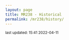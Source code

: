 ```yaml
---
layout: page
title: MR238 - Historical
permalink: /mr238/history/
---
```


<script src="https://cdn.plot.ly/plotly-latest.min.js"></script>

<p><small>last updated:  15:41 2022-04-11</small><p>




<div>                            <div id="4e8548e0-bcf2-40f8-b112-6977e965f5f1" class="plotly-graph-div" style="height:1000px; width:650px;"></div>            <script type="text/javascript">                                    window.PLOTLYENV=window.PLOTLYENV || {};                                    if (document.getElementById("4e8548e0-bcf2-40f8-b112-6977e965f5f1")) {                    Plotly.newPlot(                        "4e8548e0-bcf2-40f8-b112-6977e965f5f1",                        [{"cells": {"align": "left", "fill": {"color": ["whitesmoke", ["whitesmoke", "whitesmoke", "whitesmoke", "whitesmoke", "whitesmoke", "whitesmoke", "whitesmoke", "whitesmoke", "rgba(205,92,92,0.5)", "rgba(205,92,92,0.5)", "rgba(205,92,92,0.5)", "rgba(205,92,92,0.5)", "rgba(205,92,92,0.5)", "rgba(205,92,92,0.5)", "rgba(205,92,92,0.5)", "rgba(205,92,92,0.5)", "rgba(205,92,92,0.5)", "rgba(205,92,92,0.5)", "rgba(205,92,92,0.5)", "rgba(205,92,92,0.5)", "whitesmoke", "rgba(205,92,92,0.5)", "whitesmoke", "whitesmoke", "whitesmoke", "whitesmoke", "rgba(205,92,92,0.5)", "rgba(205,92,92,0.5)", "rgba(205,92,92,0.5)", "rgba(205,92,92,0.5)", "rgba(205,92,92,0.5)", "rgba(205,92,92,0.5)", "rgba(205,92,92,0.5)", "rgba(205,92,92,0.5)", "rgba(205,92,92,0.5)", "rgba(205,92,92,0.5)", "rgba(205,92,92,0.5)", "whitesmoke", "whitesmoke", "whitesmoke", "whitesmoke", "whitesmoke", "whitesmoke", "whitesmoke", "whitesmoke", "rgba(205,92,92,0.5)", "whitesmoke", "whitesmoke", "rgba(205,92,92,0.5)", "whitesmoke", "whitesmoke", "whitesmoke", "whitesmoke", "whitesmoke", "whitesmoke", "whitesmoke", "whitesmoke", "whitesmoke", "whitesmoke", "whitesmoke", "whitesmoke", "rgba(205,92,92,0.5)", "whitesmoke", "rgba(205,92,92,0.5)", "rgba(205,92,92,0.5)", "rgba(205,92,92,0.5)", "rgba(205,92,92,0.5)", "rgba(205,92,92,0.5)", "rgba(205,92,92,0.5)", "rgba(205,92,92,0.5)", "rgba(205,92,92,0.5)", "rgba(205,92,92,0.5)", "rgba(205,92,92,0.5)", "rgba(205,92,92,0.5)", "rgba(205,92,92,0.5)", "rgba(205,92,92,0.5)", "rgba(205,92,92,0.5)", "rgba(205,92,92,0.5)", "rgba(205,92,92,0.5)", "rgba(205,92,92,0.5)", "rgba(205,92,92,0.5)", "rgba(205,92,92,0.5)", "whitesmoke", "rgba(205,92,92,0.5)", "rgba(205,92,92,0.5)", "rgba(205,92,92,0.5)", "rgba(205,92,92,0.5)", "whitesmoke", "whitesmoke", "rgba(205,92,92,0.5)", "whitesmoke", "rgba(205,92,92,0.5)", "rgba(205,92,92,0.5)", "rgba(205,92,92,0.5)", "whitesmoke", "rgba(205,92,92,0.5)", "rgba(205,92,92,0.5)", "whitesmoke", "rgba(205,92,92,0.5)", "rgba(205,92,92,0.5)", "rgba(205,92,92,0.5)"], ["whitesmoke", "whitesmoke", "whitesmoke", "whitesmoke", "whitesmoke", "rgba(205,92,92,0.5)", "rgba(205,92,92,0.5)", "rgba(205,92,92,0.5)", "rgba(205,92,92,0.5)", "rgba(205,92,92,0.5)", "rgba(205,92,92,0.5)", "rgba(205,92,92,0.5)", "rgba(205,92,92,0.5)", "rgba(205,92,92,0.5)", "rgba(205,92,92,0.5)", "rgba(205,92,92,0.5)", "rgba(205,92,92,0.5)", "rgba(205,92,92,0.5)", "rgba(205,92,92,0.5)", "rgba(205,92,92,0.5)", "rgba(205,92,92,0.5)", "rgba(205,92,92,0.5)", "rgba(205,92,92,0.5)", "rgba(205,92,92,0.5)", "rgba(205,92,92,0.5)", "rgba(205,92,92,0.5)", "rgba(205,92,92,0.5)", "rgba(205,92,92,0.5)", "rgba(205,92,92,0.5)", "rgba(205,92,92,0.5)", "rgba(205,92,92,0.5)", "rgba(205,92,92,0.5)", "rgba(205,92,92,0.5)", "rgba(205,92,92,0.5)", "rgba(205,92,92,0.5)", "rgba(205,92,92,0.5)", "rgba(205,92,92,0.5)", "whitesmoke", "whitesmoke", "whitesmoke", "whitesmoke", "whitesmoke", "whitesmoke", "whitesmoke", "whitesmoke", "rgba(205,92,92,0.5)", "whitesmoke", "whitesmoke", "rgba(205,92,92,0.5)", "rgba(205,92,92,0.5)", "rgba(205,92,92,0.5)", "rgba(205,92,92,0.5)", "rgba(205,92,92,0.5)", "rgba(205,92,92,0.5)", "whitesmoke", "whitesmoke", "whitesmoke", "whitesmoke", "whitesmoke", "whitesmoke", "rgba(205,92,92,0.5)", "rgba(205,92,92,0.5)", "rgba(205,92,92,0.5)", "rgba(205,92,92,0.5)", "rgba(205,92,92,0.5)", "rgba(205,92,92,0.5)", "rgba(205,92,92,0.5)", "rgba(205,92,92,0.5)", "rgba(205,92,92,0.5)", "rgba(205,92,92,0.5)", "rgba(205,92,92,0.5)", "rgba(205,92,92,0.5)", "rgba(205,92,92,0.5)", "rgba(205,92,92,0.5)", "rgba(205,92,92,0.5)", "rgba(205,92,92,0.5)", "rgba(205,92,92,0.5)", "rgba(205,92,92,0.5)", "rgba(205,92,92,0.5)", "rgba(205,92,92,0.5)", "rgba(205,92,92,0.5)", "rgba(205,92,92,0.5)", "rgba(205,92,92,0.5)", "rgba(205,92,92,0.5)", "rgba(205,92,92,0.5)", "rgba(205,92,92,0.5)", "rgba(205,92,92,0.5)", "rgba(205,92,92,0.5)", "rgba(205,92,92,0.5)", "rgba(205,92,92,0.5)", "whitesmoke", "whitesmoke", "rgba(205,92,92,0.5)", "whitesmoke", "whitesmoke", "whitesmoke", "rgba(205,92,92,0.5)", "whitesmoke", "whitesmoke", "rgba(205,92,92,0.5)", "rgba(205,92,92,0.5)"], ["whitesmoke", "whitesmoke", "rgba(205,92,92,0.5)", "rgba(255,215,0,0.5)", "whitesmoke", "whitesmoke", "whitesmoke", "whitesmoke", "whitesmoke", "whitesmoke", "rgba(255,215,0,0.5)", "whitesmoke", "rgba(205,92,92,0.5)", "rgba(205,92,92,0.5)", "rgba(255,215,0,0.5)", "whitesmoke", "rgba(205,92,92,0.5)", "rgba(205,92,92,0.5)", "rgba(255,215,0,0.5)", "whitesmoke", "whitesmoke", "rgba(205,92,92,0.5)", "rgba(205,92,92,0.5)", "rgba(255,215,0,0.5)", "whitesmoke", "whitesmoke", "rgba(255,215,0,0.5)", "whitesmoke", "whitesmoke", "whitesmoke", "rgba(205,92,92,0.5)", "rgba(205,92,92,0.5)", "rgba(205,92,92,0.5)", "rgba(205,92,92,0.5)", "rgba(205,92,92,0.5)", "rgba(205,92,92,0.5)", "rgba(205,92,92,0.5)", "rgba(255,215,0,0.5)", "whitesmoke", "rgba(255,215,0,0.5)", "whitesmoke", "whitesmoke", "rgba(205,92,92,0.5)", "rgba(255,215,0,0.5)", "whitesmoke", "rgba(255,215,0,0.5)", "whitesmoke", "whitesmoke", "whitesmoke", "rgba(205,92,92,0.5)", "rgba(205,92,92,0.5)", "rgba(255,215,0,0.5)", "whitesmoke", "rgba(205,92,92,0.5)", "rgba(205,92,92,0.5)", "rgba(255,215,0,0.5)", "whitesmoke", "whitesmoke", "rgba(255,215,0,0.5)", "whitesmoke", "whitesmoke", "rgba(255,215,0,0.5)", "whitesmoke", "whitesmoke", "whitesmoke", "whitesmoke", "whitesmoke", "whitesmoke", "whitesmoke", "whitesmoke", "whitesmoke", "rgba(255,215,0,0.5)", "whitesmoke", "rgba(205,92,92,0.5)", "rgba(205,92,92,0.5)", "rgba(255,215,0,0.5)", "whitesmoke", "rgba(205,92,92,0.5)", "rgba(255,215,0,0.5)", "whitesmoke", "rgba(205,92,92,0.5)", "rgba(255,215,0,0.5)", "whitesmoke", "whitesmoke", "whitesmoke", "rgba(255,215,0,0.5)", "whitesmoke", "whitesmoke", "whitesmoke", "rgba(255,215,0,0.5)", "whitesmoke", "whitesmoke", "rgba(205,92,92,0.5)", "rgba(255,215,0,0.5)", "whitesmoke", "whitesmoke", "rgba(255,215,0,0.5)", "whitesmoke", "whitesmoke", "whitesmoke", "whitesmoke"], ["whitesmoke", "rgba(205,92,92,0.5)", "rgba(255,215,0,0.5)", "whitesmoke", "whitesmoke", "whitesmoke", "whitesmoke", "rgba(205,92,92,0.5)", "rgba(205,92,92,0.5)", "rgba(205,92,92,0.5)", "rgba(205,92,92,0.5)", "rgba(205,92,92,0.5)", "rgba(205,92,92,0.5)", "rgba(205,92,92,0.5)", "rgba(205,92,92,0.5)", "rgba(205,92,92,0.5)", "rgba(205,92,92,0.5)", "rgba(205,92,92,0.5)", "rgba(205,92,92,0.5)", "rgba(205,92,92,0.5)", "rgba(205,92,92,0.5)", "rgba(205,92,92,0.5)", "rgba(205,92,92,0.5)", "rgba(205,92,92,0.5)", "rgba(205,92,92,0.5)", "rgba(205,92,92,0.5)", "rgba(205,92,92,0.5)", "rgba(205,92,92,0.5)", "rgba(205,92,92,0.5)", "rgba(205,92,92,0.5)", "rgba(205,92,92,0.5)", "rgba(205,92,92,0.5)", "rgba(205,92,92,0.5)", "rgba(205,92,92,0.5)", "rgba(205,92,92,0.5)", "rgba(205,92,92,0.5)", "whitesmoke", "whitesmoke", "whitesmoke", "whitesmoke", "whitesmoke", "whitesmoke", "rgba(255,215,0,0.5)", "whitesmoke", "whitesmoke", "rgba(205,92,92,0.5)", "whitesmoke", "whitesmoke", "rgba(205,92,92,0.5)", "rgba(205,92,92,0.5)", "rgba(205,92,92,0.5)", "rgba(205,92,92,0.5)", "rgba(205,92,92,0.5)", "rgba(205,92,92,0.5)", "rgba(205,92,92,0.5)", "whitesmoke", "rgba(255,215,0,0.5)", "whitesmoke", "whitesmoke", "whitesmoke", "whitesmoke", "rgba(205,92,92,0.5)", "rgba(205,92,92,0.5)", "rgba(205,92,92,0.5)", "whitesmoke", "whitesmoke", "rgba(205,92,92,0.5)", "rgba(205,92,92,0.5)", "rgba(205,92,92,0.5)", "rgba(205,92,92,0.5)", "rgba(205,92,92,0.5)", "rgba(205,92,92,0.5)", "rgba(205,92,92,0.5)", "rgba(205,92,92,0.5)", "rgba(205,92,92,0.5)", "rgba(205,92,92,0.5)", "rgba(205,92,92,0.5)", "rgba(205,92,92,0.5)", "rgba(205,92,92,0.5)", "rgba(205,92,92,0.5)", "rgba(205,92,92,0.5)", "rgba(205,92,92,0.5)", "whitesmoke", "whitesmoke", "whitesmoke", "rgba(205,92,92,0.5)", "whitesmoke", "whitesmoke", "rgba(255,215,0,0.5)", "whitesmoke", "rgba(255,215,0,0.5)", "whitesmoke", "rgba(205,92,92,0.5)", "whitesmoke", "whitesmoke", "whitesmoke", "whitesmoke", "whitesmoke", "whitesmoke", "whitesmoke", "whitesmoke"]]}, "height": 30, "values": [["April 03", "March 27", "March 20", "March 13", "March 06", "February 27", "February 20", "February 13", "February 06", "January 30", "January 23", "January 16", "January 09", "January 02", "December 26", "December 19", "December 12", "December 05", "November 28", "November 21", "November 14", "November 07", "October 31", "October 24", "October 17", "October 10", "October 03", "September 26", "September 19", "September 12", "September 05", "August 29", "August 22", "August 15", "August 08", "August 01", "July 25", "July 18", "July 11", "July 04", "June 27", "June 20", "June 13", "June 06", "May 30", "May 23", "May 16", "May 09", "May 02", "April 25", "April 18", "April 11", "April 04", "March 28", "March 21", "March 14", "March 07", "February 28", "February 21", "February 14", "February 07", "January 31", "January 24", "January 17", "January 10", "January 03", "December 27", "December 20", "December 13", "December 06", "November 29", "November 22", "November 15", "November 08", "November 01", "October 25", "October 18", "October 11", "October 04", "September 27", "September 20", "September 13", "September 06", "August 30", "August 23", "August 16", "August 09", "August 02", "July 26", "July 19", "July 12", "July 05", "June 28", "June 21", "June 14", "June 07", "May 31", "May 24", "May 17", "May 10", "May 03"], ["1.5%", "1.5%", "1.9%", "0.9%", "0.0%", "2.8%", "2.7%", "2.9%", "<b>6.5%</b>", "<b>8.8%</b>", "<b>14.0%</b>", "<b>13.0%</b>", "<b>15.0%</b>", "<b>20.5%</b>", "<b>22.3%</b>", "<b>14.3%</b>", "<b>11.8%</b>", "<b>8.3%</b>", "<b>7.8%</b>", "<b>5.5%</b>", "3.6%", "<b>5.4%</b>", "4.3%", "3.4%", "2.6%", "4.9%", "<b>7.3%</b>", "<b>7.9%</b>", "<b>8.2%</b>", "<b>9.0%</b>", "<b>10.7%</b>", "<b>8.9%</b>", "<b>6.8%</b>", "<b>8.0%</b>", "<b>10.3%</b>", "<b>12.3%</b>", "<b>5.3%</b>", "2.3%", "2.1%", "1.6%", "0.0%", "2.1%", "3.5%", "2.6%", "1.7%", "<b>7.8%</b>", "2.6%", "2.2%", "<b>5.1%</b>", "4.1%", "2.8%", "2.8%", "2.8%", "3.9%", "1.4%", "0.6%", "0.2%", "0.4%", "1.2%", "1.2%", "2.5%", "<b>5.4%</b>", "1.6%", "<b>5.8%</b>", "<b>6.3%</b>", "<b>9.9%</b>", "<b>13.0%</b>", "<b>13.2%</b>", "<b>20.1%</b>", "<b>22.1%</b>", "<b>22.3%</b>", "<b>20.2%</b>", "<b>20.4%</b>", "<b>26.4%</b>", "<b>19.6%</b>", "<b>14.2%</b>", "<b>12.1%</b>", "<b>11.8%</b>", "<b>11.5%</b>", "<b>8.2%</b>", "<b>13.8%</b>", "<b>7.6%</b>", "3.4%", "<b>7.7%</b>", "<b>11.5%</b>", "<b>10.0%</b>", "<b>6.5%</b>", "4.6%", "4.7%", "<b>6.0%</b>", "3.5%", "<b>5.4%</b>", "<b>7.8%</b>", "<b>6.7%</b>", "0.0%", "<b>5.3%</b>", "<b>8.7%</b>", "3.4%", "<b>7.4%</b>", "<b>7.0%</b>", "<b>15.5%</b>"], ["29.4     (5)", "29.4     (5)", "41.1     (7)", "17.6     (3)", "0.0      (0)", "<b>88.1     (15)</b>", "<b>99.8     (17)</b>", "<b>111.6    (19)</b>", "<b>346.4    (59)</b>", "<b>528.4    (90)</b>", "<b>886.6    (151)</b>", "<b>857.2    (146)</b>", "<b>1409.1   (240)</b>", "<b>1109.7   (189)</b>", "<b>898.3    (153)</b>", "<b>493.2    (84)</b>", "<b>540.2    (92)</b>", "<b>422.7    (72)</b>", "<b>322.9    (55)</b>", "<b>158.5    (27)</b>", "<b>158.5    (27)</b>", "<b>205.5    (35)</b>", "<b>193.8    (33)</b>", "<b>135.0    (23)</b>", "<b>99.8     (17)</b>", "<b>217.2    (37)</b>", "<b>364.0    (62)</b>", "<b>346.4    (59)</b>", "<b>364.0    (62)</b>", "<b>399.2    (68)</b>", "<b>475.6    (81)</b>", "<b>405.1    (69)</b>", "<b>229.0    (39)</b>", "<b>217.2    (37)</b>", "<b>164.4    (28)</b>", "<b>135.0    (23)</b>", "<b>52.8     (9)</b>", "23.5     (4)", "17.6     (3)", "35.2     (6)", "0.0      (0)", "35.2     (6)", "35.2     (6)", "29.4     (5)", "17.6     (3)", "<b>117.4    (20)</b>", "47.0     (8)", "47.0     (8)", "<b>111.6    (19)</b>", "<b>123.3    (21)</b>", "<b>111.6    (19)</b>", "<b>105.7    (18)</b>", "<b>93.9     (16)</b>", "<b>129.2    (22)</b>", "41.1     (7)", "17.6     (3)", "5.9      (1)", "11.7     (2)", "35.2     (6)", "23.5     (4)", "<b>52.8     (9)</b>", "<b>140.9    (24)</b>", "<b>117.4    (20)</b>", "<b>129.2    (22)</b>", "<b>140.9    (24)</b>", "<b>246.6    (42)</b>", "<b>293.6    (50)</b>", "<b>364.0    (62)</b>", "<b>522.5    (89)</b>", "<b>681.1    (116)</b>", "<b>716.3    (122)</b>", "<b>769.1    (131)</b>", "<b>710.4    (121)</b>", "<b>780.9    (133)</b>", "<b>604.7    (103)</b>", "<b>434.5    (74)</b>", "<b>287.7    (49)</b>", "<b>299.4    (51)</b>", "<b>217.2    (37)</b>", "<b>117.4    (20)</b>", "<b>176.1    (30)</b>", "<b>111.6    (19)</b>", "<b>58.7     (10)</b>", "<b>123.3    (21)</b>", "<b>140.9    (24)</b>", "<b>158.5    (27)</b>", "<b>58.7     (10)</b>", "<b>58.7     (10)</b>", "<b>58.7     (10)</b>", "<b>99.8     (17)</b>", "23.5     (4)", "35.2     (6)", "<b>58.7     (10)</b>", "29.4     (5)", "0.0      (0)", "17.6     (3)", "<b>52.8     (9)</b>", "11.7     (2)", "35.2     (6)", "<b>70.5     (12)</b>", "<b>129.2    (22)</b>"], ["0", "0", "<b>2</b>", "1", "0", "0", "0", "0", "0", "0", "1", "0", "<b>3</b>", "<b>2</b>", "1", "0", "<b>3</b>", "<b>2</b>", "1", "0", "0", "<b>3</b>", "<b>2</b>", "1", "0", "0", "1", "0", "0", "0", "<b>8</b>", "<b>7</b>", "<b>6</b>", "<b>5</b>", "<b>4</b>", "<b>3</b>", "<b>2</b>", "1", "0", "1", "0", "0", "<b>2</b>", "1", "0", "1", "0", "0", "0", "<b>3</b>", "<b>2</b>", "1", "0", "<b>3</b>", "<b>2</b>", "1", "0", "0", "1", "0", "0", "1", "0", "0", "0", "0", "0", "0", "0", "0", "0", "1", "0", "<b>3</b>", "<b>2</b>", "1", "0", "<b>2</b>", "1", "0", "<b>2</b>", "1", "0", "0", "0", "1", "0", "0", "0", "1", "0", "0", "<b>2</b>", "1", "0", "0", "1", "0", "0", "0", "0"], ["0.0     ", "2.0     (2.0)", "1.0     (1.0)", "0.0     ", "0.0     ", "1.0     ", "2.0     ", "<b>4.0     </b>", "<b>12.0    </b>", "<b>32.0    </b>", "<b>41.0    </b>", "<b>44.0    </b>", "<b>82.0    (3.0)</b>", "<b>42.0    (2.0)</b>", "<b>31.0    (1.0)</b>", "<b>13.0    </b>", "<b>30.0    (3.0)</b>", "<b>23.0    (2.0)</b>", "<b>18.0    (1.0)</b>", "<b>9.0     </b>", "<b>10.0    </b>", "<b>13.0    (1.0)</b>", "<b>10.0    </b>", "<b>11.0    (1.0)</b>", "<b>5.0     </b>", "<b>12.0    </b>", "<b>17.0    </b>", "<b>24.0    (1.0)</b>", "<b>19.0    </b>", "<b>27.0    </b>", "<b>32.0    (6.0)</b>", "<b>22.0    (5.0)</b>", "<b>13.0    (4.0)</b>", "<b>12.0    (3.0)</b>", "<b>8.0     (2.0)</b>", "3.0     (1.0)", "0.0     ", "0.0     ", "0.0     ", "0.0     ", "0.0     ", "1.0     ", "1.0     (1.0)", "0.0     ", "1.0     ", "3.0     (1.0)", "0.0     ", "0.0     ", "<b>4.0     </b>", "<b>4.0     (1.0)</b>", "3.0     ", "<b>4.0     </b>", "<b>6.0     </b>", "<b>9.0     (2.0)</b>", "3.0     (1.0)", "0.0     ", "1.0     (1.0)", "0.0     ", "0.0     ", "1.0     ", "2.0     ", "<b>9.0     (3.0)</b>", "<b>8.0     (2.0)</b>", "<b>5.0     (1.0)</b>", "1.0     ", "2.0     ", "<b>7.0     (1.0)</b>", "<b>6.0     </b>", "<b>10.0    </b>", "<b>20.0    (3.0)</b>", "<b>17.0    (2.0)</b>", "<b>11.0    (1.0)</b>", "<b>9.0     </b>", "<b>19.0    </b>", "<b>19.0    (2.0)</b>", "<b>7.0     (1.0)</b>", "<b>5.0     </b>", "<b>6.0     (1.0)</b>", "3.0     ", "3.0     ", "<b>5.0     (2.0)</b>", "<b>4.0     (1.0)</b>", "0.0     ", "2.0     ", "2.0     ", "3.0     (1.0)", "0.0     ", "1.0     ", "1.0     (1.0)", "0.0     ", "1.0     (1.0)", "0.0     ", "<b>4.0     (1.0)</b>", "0.0     ", "0.0     ", "0.0     ", "0.0     ", "0.0     ", "0.0     ", "1.0     ", "1.0     "]]}, "header": {"align": "left", "fill": {"color": "gainsboro"}, "values": ["<b>Week Start Date</b>", "<b>Positivity Rate</b>", "<b>New Cases<br>per 100k (actual)</b>", "<b>Consecutive Weeks of<br>New Case Increases</b>", "<b>Youth Cases<br>Current (Increases)</b>"]}, "type": "table"}],                        {"height": 1000, "margin": {"b": 0, "l": 0, "r": 0, "t": 25}, "template": {"data": {"bar": [{"error_x": {"color": "#2a3f5f"}, "error_y": {"color": "#2a3f5f"}, "marker": {"line": {"color": "#E5ECF6", "width": 0.5}}, "type": "bar"}], "barpolar": [{"marker": {"line": {"color": "#E5ECF6", "width": 0.5}}, "type": "barpolar"}], "carpet": [{"aaxis": {"endlinecolor": "#2a3f5f", "gridcolor": "white", "linecolor": "white", "minorgridcolor": "white", "startlinecolor": "#2a3f5f"}, "baxis": {"endlinecolor": "#2a3f5f", "gridcolor": "white", "linecolor": "white", "minorgridcolor": "white", "startlinecolor": "#2a3f5f"}, "type": "carpet"}], "choropleth": [{"colorbar": {"outlinewidth": 0, "ticks": ""}, "type": "choropleth"}], "contour": [{"colorbar": {"outlinewidth": 0, "ticks": ""}, "colorscale": [[0.0, "#0d0887"], [0.1111111111111111, "#46039f"], [0.2222222222222222, "#7201a8"], [0.3333333333333333, "#9c179e"], [0.4444444444444444, "#bd3786"], [0.5555555555555556, "#d8576b"], [0.6666666666666666, "#ed7953"], [0.7777777777777778, "#fb9f3a"], [0.8888888888888888, "#fdca26"], [1.0, "#f0f921"]], "type": "contour"}], "contourcarpet": [{"colorbar": {"outlinewidth": 0, "ticks": ""}, "type": "contourcarpet"}], "heatmap": [{"colorbar": {"outlinewidth": 0, "ticks": ""}, "colorscale": [[0.0, "#0d0887"], [0.1111111111111111, "#46039f"], [0.2222222222222222, "#7201a8"], [0.3333333333333333, "#9c179e"], [0.4444444444444444, "#bd3786"], [0.5555555555555556, "#d8576b"], [0.6666666666666666, "#ed7953"], [0.7777777777777778, "#fb9f3a"], [0.8888888888888888, "#fdca26"], [1.0, "#f0f921"]], "type": "heatmap"}], "heatmapgl": [{"colorbar": {"outlinewidth": 0, "ticks": ""}, "colorscale": [[0.0, "#0d0887"], [0.1111111111111111, "#46039f"], [0.2222222222222222, "#7201a8"], [0.3333333333333333, "#9c179e"], [0.4444444444444444, "#bd3786"], [0.5555555555555556, "#d8576b"], [0.6666666666666666, "#ed7953"], [0.7777777777777778, "#fb9f3a"], [0.8888888888888888, "#fdca26"], [1.0, "#f0f921"]], "type": "heatmapgl"}], "histogram": [{"marker": {"colorbar": {"outlinewidth": 0, "ticks": ""}}, "type": "histogram"}], "histogram2d": [{"colorbar": {"outlinewidth": 0, "ticks": ""}, "colorscale": [[0.0, "#0d0887"], [0.1111111111111111, "#46039f"], [0.2222222222222222, "#7201a8"], [0.3333333333333333, "#9c179e"], [0.4444444444444444, "#bd3786"], [0.5555555555555556, "#d8576b"], [0.6666666666666666, "#ed7953"], [0.7777777777777778, "#fb9f3a"], [0.8888888888888888, "#fdca26"], [1.0, "#f0f921"]], "type": "histogram2d"}], "histogram2dcontour": [{"colorbar": {"outlinewidth": 0, "ticks": ""}, "colorscale": [[0.0, "#0d0887"], [0.1111111111111111, "#46039f"], [0.2222222222222222, "#7201a8"], [0.3333333333333333, "#9c179e"], [0.4444444444444444, "#bd3786"], [0.5555555555555556, "#d8576b"], [0.6666666666666666, "#ed7953"], [0.7777777777777778, "#fb9f3a"], [0.8888888888888888, "#fdca26"], [1.0, "#f0f921"]], "type": "histogram2dcontour"}], "mesh3d": [{"colorbar": {"outlinewidth": 0, "ticks": ""}, "type": "mesh3d"}], "parcoords": [{"line": {"colorbar": {"outlinewidth": 0, "ticks": ""}}, "type": "parcoords"}], "pie": [{"automargin": true, "type": "pie"}], "scatter": [{"marker": {"colorbar": {"outlinewidth": 0, "ticks": ""}}, "type": "scatter"}], "scatter3d": [{"line": {"colorbar": {"outlinewidth": 0, "ticks": ""}}, "marker": {"colorbar": {"outlinewidth": 0, "ticks": ""}}, "type": "scatter3d"}], "scattercarpet": [{"marker": {"colorbar": {"outlinewidth": 0, "ticks": ""}}, "type": "scattercarpet"}], "scattergeo": [{"marker": {"colorbar": {"outlinewidth": 0, "ticks": ""}}, "type": "scattergeo"}], "scattergl": [{"marker": {"colorbar": {"outlinewidth": 0, "ticks": ""}}, "type": "scattergl"}], "scattermapbox": [{"marker": {"colorbar": {"outlinewidth": 0, "ticks": ""}}, "type": "scattermapbox"}], "scatterpolar": [{"marker": {"colorbar": {"outlinewidth": 0, "ticks": ""}}, "type": "scatterpolar"}], "scatterpolargl": [{"marker": {"colorbar": {"outlinewidth": 0, "ticks": ""}}, "type": "scatterpolargl"}], "scatterternary": [{"marker": {"colorbar": {"outlinewidth": 0, "ticks": ""}}, "type": "scatterternary"}], "surface": [{"colorbar": {"outlinewidth": 0, "ticks": ""}, "colorscale": [[0.0, "#0d0887"], [0.1111111111111111, "#46039f"], [0.2222222222222222, "#7201a8"], [0.3333333333333333, "#9c179e"], [0.4444444444444444, "#bd3786"], [0.5555555555555556, "#d8576b"], [0.6666666666666666, "#ed7953"], [0.7777777777777778, "#fb9f3a"], [0.8888888888888888, "#fdca26"], [1.0, "#f0f921"]], "type": "surface"}], "table": [{"cells": {"fill": {"color": "#EBF0F8"}, "line": {"color": "white"}}, "header": {"fill": {"color": "#C8D4E3"}, "line": {"color": "white"}}, "type": "table"}]}, "layout": {"annotationdefaults": {"arrowcolor": "#2a3f5f", "arrowhead": 0, "arrowwidth": 1}, "autotypenumbers": "strict", "coloraxis": {"colorbar": {"outlinewidth": 0, "ticks": ""}}, "colorscale": {"diverging": [[0, "#8e0152"], [0.1, "#c51b7d"], [0.2, "#de77ae"], [0.3, "#f1b6da"], [0.4, "#fde0ef"], [0.5, "#f7f7f7"], [0.6, "#e6f5d0"], [0.7, "#b8e186"], [0.8, "#7fbc41"], [0.9, "#4d9221"], [1, "#276419"]], "sequential": [[0.0, "#0d0887"], [0.1111111111111111, "#46039f"], [0.2222222222222222, "#7201a8"], [0.3333333333333333, "#9c179e"], [0.4444444444444444, "#bd3786"], [0.5555555555555556, "#d8576b"], [0.6666666666666666, "#ed7953"], [0.7777777777777778, "#fb9f3a"], [0.8888888888888888, "#fdca26"], [1.0, "#f0f921"]], "sequentialminus": [[0.0, "#0d0887"], [0.1111111111111111, "#46039f"], [0.2222222222222222, "#7201a8"], [0.3333333333333333, "#9c179e"], [0.4444444444444444, "#bd3786"], [0.5555555555555556, "#d8576b"], [0.6666666666666666, "#ed7953"], [0.7777777777777778, "#fb9f3a"], [0.8888888888888888, "#fdca26"], [1.0, "#f0f921"]]}, "colorway": ["#636efa", "#EF553B", "#00cc96", "#ab63fa", "#FFA15A", "#19d3f3", "#FF6692", "#B6E880", "#FF97FF", "#FECB52"], "font": {"color": "#2a3f5f"}, "geo": {"bgcolor": "white", "lakecolor": "white", "landcolor": "#E5ECF6", "showlakes": true, "showland": true, "subunitcolor": "white"}, "hoverlabel": {"align": "left"}, "hovermode": "closest", "mapbox": {"style": "light"}, "paper_bgcolor": "white", "plot_bgcolor": "#E5ECF6", "polar": {"angularaxis": {"gridcolor": "white", "linecolor": "white", "ticks": ""}, "bgcolor": "#E5ECF6", "radialaxis": {"gridcolor": "white", "linecolor": "white", "ticks": ""}}, "scene": {"xaxis": {"backgroundcolor": "#E5ECF6", "gridcolor": "white", "gridwidth": 2, "linecolor": "white", "showbackground": true, "ticks": "", "zerolinecolor": "white"}, "yaxis": {"backgroundcolor": "#E5ECF6", "gridcolor": "white", "gridwidth": 2, "linecolor": "white", "showbackground": true, "ticks": "", "zerolinecolor": "white"}, "zaxis": {"backgroundcolor": "#E5ECF6", "gridcolor": "white", "gridwidth": 2, "linecolor": "white", "showbackground": true, "ticks": "", "zerolinecolor": "white"}}, "shapedefaults": {"line": {"color": "#2a3f5f"}}, "ternary": {"aaxis": {"gridcolor": "white", "linecolor": "white", "ticks": ""}, "baxis": {"gridcolor": "white", "linecolor": "white", "ticks": ""}, "bgcolor": "#E5ECF6", "caxis": {"gridcolor": "white", "linecolor": "white", "ticks": ""}}, "title": {"x": 0.05}, "xaxis": {"automargin": true, "gridcolor": "white", "linecolor": "white", "ticks": "", "title": {"standoff": 15}, "zerolinecolor": "white", "zerolinewidth": 2}, "yaxis": {"automargin": true, "gridcolor": "white", "linecolor": "white", "ticks": "", "title": {"standoff": 15}, "zerolinecolor": "white", "zerolinewidth": 2}}}, "title": {"text": "MR-238 Metric History"}, "width": 650},                        {"responsive": true}                    )                };                            </script>        </div>